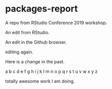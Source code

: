 # packages-report
A repo from RStudio Conference 2019 workshop.

An edit from RStudio.

An edit in the Github browser.

editing again.

Here is a change in the past.


a b c d e f g h i j k l m n o p q r s t u v w x y z

totally awesome work I am doing. 
